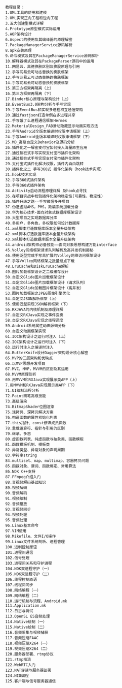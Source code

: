 		
		
		教程目录：
		1.UML工具的使用和建模
		2.UML实现正向工程和逆向工程
		3.五大创建型模式详解
		4.Prototype原型模式实际运用
		5.AOP架构设计
		6.Aspect的使用及其编译器的原理解密
		7.PackageManagerService源码解析
		8.apk安装原理
		9.命令模式及其在PackageManagerService源码解析
		10.解释器模式及其在PackageParser源码中的运用
		11.网易云，高德换肤区别及换股原理与引用
		12.手写网易云可动态替换的换肤框架
		13.手写网易云可动态替换的换肤框架
		14.手写网易云可动态替换的换肤框架
		15.第三方框架再隔离（上）
		16.第三方框架再隔离（下）
		17.Binder核心原理与架构设计（上）
		18.EventBus3.0架构分析与手写实现
		19.手写EventBus和实现多进程相互通信架构
		20.通过fastjson打造单例在多进程共享
		21.手写饿了么进程通信框架Hermes
		22.MaterialDesign_FAB滑动隐藏显示动画实现方法
		23.手写Android全版本编译时权限申请框架（上）
		24.手写Android全版本编译时权限申请框架（下）
		25.MD_高级自定义Behavior及源码分析
		26.插件化之一解密支付宝如何接入海量原生应用
		27.通过插桩式手写实现支付宝市插件化架构
		28.通过插桩式手写实现支付宝市插件化架构
		29.支付宝式插件化解决权限，插件内自由跳转
		30.插件化之二 手写360式 插件化架构（hook技术实现）
		31.hook技术实现
		32.手写360式插件架构
		33.手写360式插件架构
		34.Activity启动流程原理详解 及hook点寻找
		35.在项目实战中检验插件化架构稳定性(可靠性，稳定性)
		36.插件升级之路--手写微信多开项目
		37.伪造虚拟AMS，PMS，欺骗系统加载分身
		38.华为核心技术-面向对象式数据库框架设计
		39.大型项目之实现数据库分库
		40.多用户，多角色，多权限如何设计数据库
		41.xml脚本打造数据库版本全量升级架构
		42.xml脚本打造数据库版本全量升级架构
		43.xml脚本打造数据库版本全量升级架构
		44.android架构师必备技能——面向对象思想构建万能interface
		45.Volley网络框架请求队列解析及高并发机制揭秘
		46.使用泛型完成手写高扩展的Volley网络访问框架设计
		47.手写Volley网络框架之批量断点下载
		48.LruCache和DiskLruCache解析
		49.图片加载框架设计之二级缓存设计
		50.自定义Glide图片加载框架设计
		51.自定义Glide图片加载框架设计（请求队列）
		52.自定义Glide加载图片框架设计（高并发）
		53.图片加载框架之JPEG图像引擎优化
		54.自定义JSON解析框架（上）
		55.使用泛型实现JSON解析框架（下）
		56.RXJAVA的内核机制及原理详解
		57.自定义RXJava实现之事件变换
		58.自定义RXJava实现之线程调度
		59.Android系统属性动画源码分析
		60.自定义动画框架实现
		61.IOC架构设计之运行时注入（上）
		62.IOC架构设计之运行时注入（下）
		63.运行时注入之编译时注入
		64.ButterKnife设计Dagger架构设计核心解密
		65.MVP的三层架构和优缺点
		66.以MVP思想开发项目
		67.MVC，MVP，MVVM的区别及其运用
		68.MVVM原理剖析
		69.用MVVM和RXJava实现展示类APP（上）
		7.用MVVM和RXJava实现展示类APP（下）
		71.UI绘制流程分析
		72.Paint画笔高级技能
		73.高级渲染
		74.BitmapShader位图渲染
		75.浅拷贝、深拷贝解决方案
		76.构造函数的属性初始化列表
		77.this指针、const修饰成员函数
		78.重载运算符、指针与引用的区别
		79.继承、多态
		80.虚函数列表、纯虚函数与抽象类、函数模板
		81.函数模板机制、模板类
		82.异常类型、异常对象的声明周期
		83.字符串string
		84.multiset、map、multimap、容器拷贝问题
		85.函数对象、谓词、函数绑定、常用算法
		86.NDK C++支持
		87.FFmpeg介绍入门
		88.音视频解码基础知识
		89.视频解码
		90.音频解码
		91.视频绘制
		92.音频播放
		93.音视频同步
		94.视频处理
		95.音频处理
		96.Linux基本命令
		97.VIM使用
		98.Mikefile、文件I/O操作
		99.Linux文件系统剖析、进程管理
		100.进制控制原语
		101.进程间通信
		102.信号处理
		103.进程间关系和守护进程
		104.NDK双进程守护（一）
		105.NDK双进程守护（二）
		106.线程控制原语
		107.线程间同步
		108.网络编程（一）
		109.网络编程（二）
		110.运行机制与流程、Android.mk
		111.Application.mk
		112.日志与调试
		113.OpenSL ES音频处理
		114.Native绘制（一）
		115.Native绘制（二）
		116.音频采集与视频捕获
		117.音频压缩FAAC
		118.视频压缩X264（一）
		119.视频压缩X264（二）
		120.服务器部署、rtmp协议
		121.rtmp推流
		122.WebRTC入门
		123.NAT穿越与服务器部署
		124.NIO编程
		125.客户端与信号服务器通信




